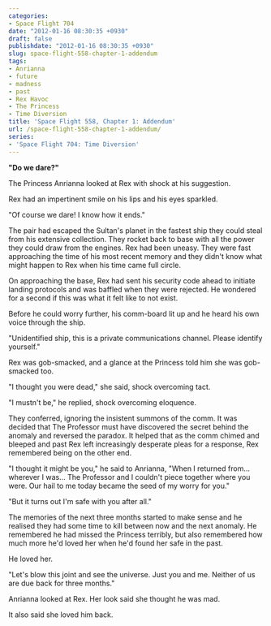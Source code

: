 ```yaml
---
categories:
- Space Flight 704
date: "2012-01-16 08:30:35 +0930"
draft: false
publishdate: "2012-01-16 08:30:35 +0930"
slug: space-flight-558-chapter-1-addendum
tags:
- Anrianna
- future
- madness
- past
- Rex Havoc
- The Princess
- Time Diversion
title: 'Space Flight 558, Chapter 1: Addendum'
url: /space-flight-558-chapter-1-addendum/
series:
- 'Space Flight 704: Time Diversion'
---
```

**"Do we dare?"**

The Princess Anrianna looked at Rex with shock at his suggestion.

Rex had an impertinent smile on his lips and his eyes sparkled.

"Of course we dare! I know how it ends."

The pair had escaped the Sultan's planet in the fastest ship they could steal from his extensive collection. They rocket back to base with all the power they could draw from the engines. Rex had been uneasy. They were fast approaching the time of his most recent memory and they didn't know what might happen to Rex when his time came full circle.

On approaching the base, Rex had sent his security code ahead to initiate landing protocols and was baffled when they were rejected. He wondered for a second if this was what it felt like to not exist.

Before he could worry further, his comm-board lit up and he heard his own voice through the ship.

"Unidentified ship, this is a private communications channel. Please identify yourself."

Rex was gob-smacked, and a glance at the Princess told him she was gob-smacked too.

"I thought you were dead," she said, shock overcoming tact.

"I mustn't be," he replied, shock overcoming eloquence.

They conferred, ignoring the insistent summons of the comm. It was decided that The Professor must have discovered the secret behind the anomaly and reversed the paradox. It helped that as the comm chimed and bleeped and past Rex left increasingly desperate pleas for a response, Rex remembered being on the other end.

"I thought it might be you," he said to Anrianna, "When I returned from... wherever I was... The Professor and I couldn't piece together where you were. Our hail to me today became the seed of my worry for you."

"But it turns out I'm safe with you after all."

The memories of the next three months started to make sense and he realised they had some time to kill between now and the next anomaly. He remembered he had missed the Princess terribly, but also remembered how much more he'd loved her when he'd found her safe in the past.

He loved her.

"Let's blow this joint and see the universe. Just you and me. Neither of us are due back for three months."

Anrianna looked at Rex. Her look said she thought he was mad.

It also said she loved him back.
